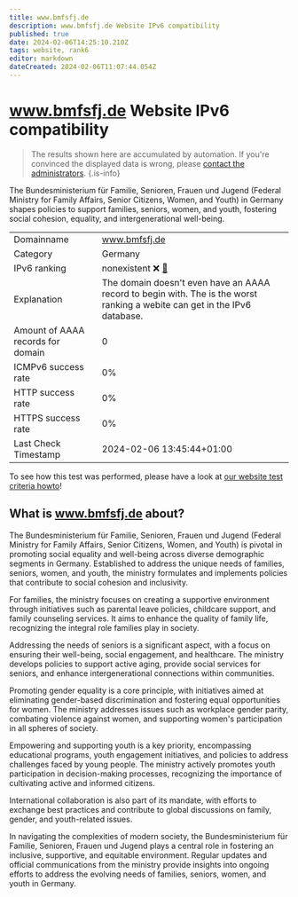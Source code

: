 ```yaml
---
title: www.bmfsfj.de
description: www.bmfsfj.de Website IPv6 compatibility
published: true
date: 2024-02-06T14:25:10.210Z
tags: website, rank6
editor: markdown
dateCreated: 2024-02-06T11:07:44.054Z
---
```


# www.bmfsfj.de Website IPv6 compatibility

> The results shown here are accumulated by automation. If you're convinced the displayed data is wrong, please [contact the administrators](/howto/chat). 
{.is-info}

The Bundesministerium für Familie, Senioren, Frauen und Jugend (Federal Ministry for Family Affairs, Senior Citizens, Women, and Youth) in Germany shapes policies to support families, seniors, women, and youth, fostering social cohesion, equality, and intergenerational well-being.


|   |   |
| - | - |
| Domainname | www.bmfsfj.de
| Category | Germany |
| IPv6 ranking | nonexistent :x: [🔗](/howto/ranking) |
| Explanation | The domain doesn't even have an AAAA record to begin with. The is the worst ranking a webite can get in the IPv6 database. |
| Amount of AAAA records for domain | 0 |
| ICMPv6 success rate | 0%|
| HTTP success rate | 0% |
| HTTPS success rate | 0% |
| Last Check Timestamp | 2024-02-06 13:45:44+01:00 |

To see how this test was performed, please have a look at [our website test criteria howto](/howto/testcriteria/website)!


## What is www.bmfsfj.de about?
The Bundesministerium für Familie, Senioren, Frauen und Jugend (Federal Ministry for Family Affairs, Senior Citizens, Women, and Youth) is pivotal in promoting social equality and well-being across diverse demographic segments in Germany. Established to address the unique needs of families, seniors, women, and youth, the ministry formulates and implements policies that contribute to social cohesion and inclusivity.

For families, the ministry focuses on creating a supportive environment through initiatives such as parental leave policies, childcare support, and family counseling services. It aims to enhance the quality of family life, recognizing the integral role families play in society.

Addressing the needs of seniors is a significant aspect, with a focus on ensuring their well-being, social engagement, and healthcare. The ministry develops policies to support active aging, provide social services for seniors, and enhance intergenerational connections within communities.

Promoting gender equality is a core principle, with initiatives aimed at eliminating gender-based discrimination and fostering equal opportunities for women. The ministry addresses issues such as workplace gender parity, combating violence against women, and supporting women's participation in all spheres of society.

Empowering and supporting youth is a key priority, encompassing educational programs, youth engagement initiatives, and policies to address challenges faced by young people. The ministry actively promotes youth participation in decision-making processes, recognizing the importance of cultivating active and informed citizens.

International collaboration is also part of its mandate, with efforts to exchange best practices and contribute to global discussions on family, gender, and youth-related issues.

In navigating the complexities of modern society, the Bundesministerium für Familie, Senioren, Frauen und Jugend plays a central role in fostering an inclusive, supportive, and equitable environment. Regular updates and official communications from the ministry provide insights into ongoing efforts to address the evolving needs of families, seniors, women, and youth in Germany.


